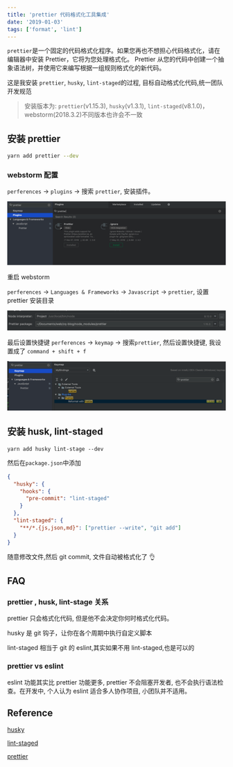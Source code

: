```yaml
---
title: 'prettier 代码格式化工具集成'
date: '2019-01-03'
tags: ['format', 'lint']
---
```


`prettier`是一个固定的代码格式化程序。如果您再也不想担心代码格式化，请在编辑器中安装 Prettier，它将为您处理格式化。 Prettier 从您的代码中创建一个抽象语法树，并使用它来编写根据一组规则格式化的新代码。

这是我安装 `prettier`, `husky`, `lint-staged`的过程, 目标自动格式化代码,统一团队开发规范

> 安装版本为: `prettier`(v1.15.3), `husky`(v1.3.1), `lint-staged`(v8.1.0)，webstorm(2018.3.2)不同版本也许会不一致

## 安装 prettier

```bash
yarn add prettier --dev
```

### webstorm 配置

`perferences` -> `plugins` -> 搜索 `prettier`, 安装插件。

![get-plugin-prettier](./screen-1.png)

重启 webstorm

`perferences` -> `Languages & Frameworks` -> `Javascript` -> `prettier`, 设置 prettier 安装目录

![set-path](./screen-2.png)

最后设置快捷键 `perferences` -> `keymap` -> 搜索`prettier`, 然后设置快捷键, 我设置成了 `command + shift + f`

![set-shortcut](./screen-3.png)

## 安装 husk, lint-staged

```
yarn add husky lint-stage --dev
```

然后在`package.json`中添加

```json
{
  "husky": {
    "hooks": {
      "pre-commit": "lint-staged"
    }
  },
  "lint-staged": {
    "**/*.{js,json,md}": ["prettier --write", "git add"]
  }
}
```

随意修改文件,然后 git commit, 文件自动被格式化了 👌

## FAQ

### prettier , husk, lint-stage 关系

prettier 只会格式化代码, 但是他不会决定你何时格式化代码。

husky 是 git 钩子，让你在各个周期中执行自定义脚本

lint-staged 相当于 git 的 eslint,其实如果不用 lint-staged,也是可以的

### prettier vs eslint

eslint 功能其实比 prettier 功能更多, prettier 不会阻塞开发者, 也不会执行语法检查。在开发中, 个人认为 eslint 适合多人协作项目, 小团队并不适用。

## Reference

[husky](https://github.com/typicode/husky)

[lint-staged](https://github.com/okonet/lint-staged)

[prettier](https://prettier.io)
